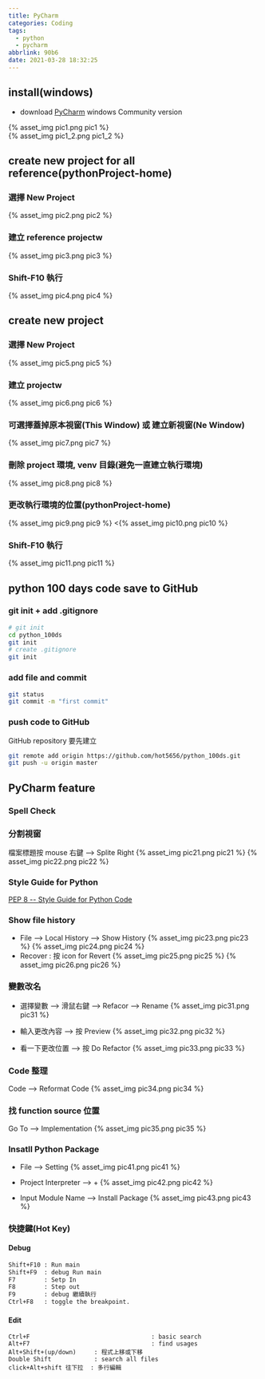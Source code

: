```yaml
---
title: PyCharm
categories: Coding
tags:
  - python
  - pycharm
abbrlink: 90b6
date: 2021-03-28 18:32:25
---
```


## install(windows)

+ download [PyCharm](https://www.jetbrains.com/pycharm/download/#section=windows) windows Community version

<div style="width:500px">
	{% asset_img pic1.png pic1 %}
</div>

<div style="width:500px">
	{% asset_img pic1_2.png pic1_2 %}
</div>

<!--more-->

## create new project for all reference(pythonProject-home)
### 選擇 New Project
{% asset_img pic2.png pic2 %}


### 建立 reference projectw 
{% asset_img pic3.png pic3 %}

### Shift-F10 執行
{% asset_img pic4.png pic4 %}


## create new project 
### 選擇 New Project
{% asset_img pic5.png pic5 %}

### 建立 projectw
{% asset_img pic6.png pic6 %}


### 可選擇蓋掉原本視窗(This Window) 或 建立新視窗(Ne Window)
{% asset_img pic7.png pic7 %}

### 刪除 project 環境, venv 目錄(避免一直建立執行環境)
{% asset_img pic8.png pic8 %}

### 更改執行環境的位置(pythonProject-home)
{% asset_img pic9.png pic9 %}
<{% asset_img pic10.png pic10 %}

### Shift-F10 執行
{% asset_img pic11.png pic11 %}


## python 100 days code save to GitHub

### git init + add .gitignore
``` bash
# git init 
cd python_100ds
git init
# create .gitignore
git init
```

### add file and commit 
``` bash
git status
git commit -m "first commit"
```

### push code to GitHub
GitHub repository 要先建立
``` bash
git remote add origin https://github.com/hot5656/python_100ds.git
git push -u origin master
```

## PyCharm feature

### Spell Check

### 分割視窗
檔案標題按 mouse 右鍵 --> Splite Right
{% asset_img pic21.png pic21 %}
{% asset_img pic22.png pic22 %}

### Style Guide for Python
[PEP 8 -- Style Guide for Python Code](https://www.python.org/dev/peps/pep-0008/)

### Show file history
+ File --> Local History --> Show History
{% asset_img pic23.png pic23 %}
{% asset_img pic24.png pic24 %}
+ Recover : 按 icon for Revert
{% asset_img pic25.png pic25 %}
{% asset_img pic26.png pic26 %}

### 變數改名
+ 選擇變數 --> 滑鼠右鍵 --> Refacor --> Rename
{% asset_img pic31.png pic31 %}

+ 輸入更改內容 --> 按 Preview 
{% asset_img pic32.png pic32 %}

+ 看一下更改位置 --> 按 Do Refactor
{% asset_img pic33.png pic33 %}

### Code 整理 
Code --> Reformat Code
{% asset_img pic34.png pic34 %}

### 找 function source 位置
Go To --> Implementation
{% asset_img pic35.png pic35 %}


### Insatll Python Package
+ File --> Setting
{% asset_img pic41.png pic41 %}

+ Project Interpreter --> +
{% asset_img pic42.png pic42 %}

+ Input Module Name --> Install Package
{% asset_img pic43.png pic43 %}


### 快捷鍵(Hot Key)
#### Debug
``` bash
Shift+F10 : Run main
Shift+F9  : debug Run main 
F7        : Setp In
F8        : Step out
F9        : debug 繼續執行
Ctrl+F8   : toggle the breakpoint.
```

#### Edit
```
Ctrl+F									: basic search
Alt+F7									: find usages
Alt+Shift+(up/down)    	: 程式上移或下移
Double Shift           	: search all files
click+Alt+shift 往下拉  : 多行編輯
```